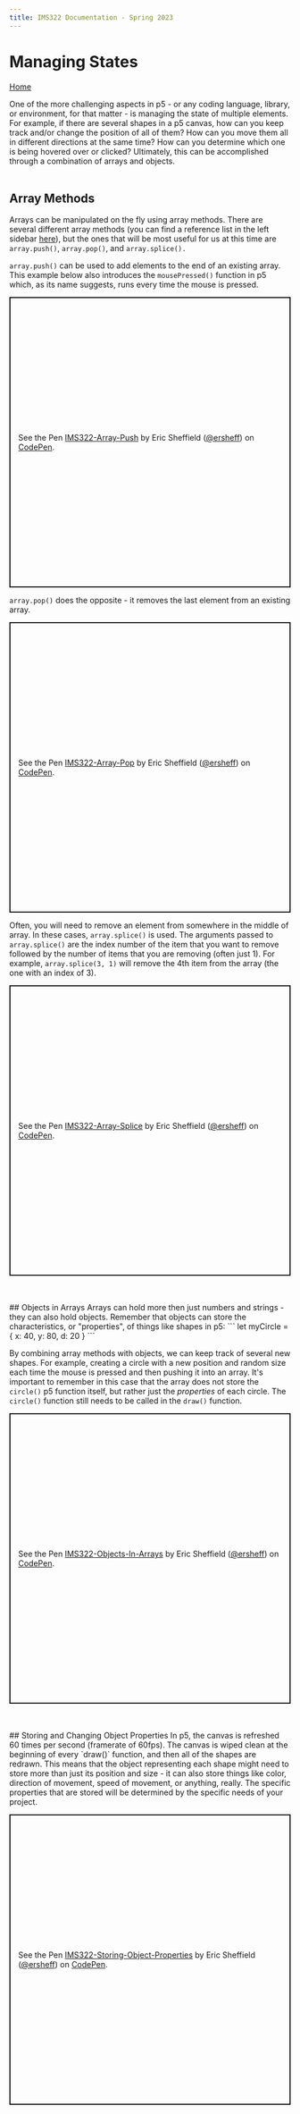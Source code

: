 ```yaml
---
title: IMS322 Documentation - Spring 2023
---
```


# Managing States

[Home](index)

One of the more challenging aspects in p5 - or any coding language, library, or environment, for that matter - is managing the state of multiple elements. For example, if there are several shapes in a p5 canvas, how can you keep track and/or change the position of all of them? How can you move them all in different directions at the same time? How can you determine which one  is being hovered over or clicked? Ultimately, this can be accomplished through a combination of arrays and objects.
<br><br>
## Array Methods
Arrays can be manipulated on the fly using array methods. There are several different array methods (you can find a reference list in the left sidebar [here](https://developer.mozilla.org/en-US/docs/Web/JavaScript/Reference/Global_Objects/Array)), but the ones that will be most useful for us at this time are `array.push()`, `array.pop()`, and `array.splice().`

`array.push()` can be used to add elements to the end of an existing array. This example below also introduces the `mousePressed()` function in p5 which, as its name suggests, runs every time the mouse is pressed.
<p class="codepen" data-height="520" data-default-tab="html,result" data-slug-hash="LYJaYLj" data-editable="true" data-user="ersheff" style="height: 520px; box-sizing: border-box; display: flex; align-items: center; justify-content: center; border: 2px solid; margin: 1em 0; padding: 1em;">
  <span>See the Pen <a href="https://codepen.io/ersheff/pen/LYJaYLj">
  IMS322-Array-Push</a> by Eric Sheffield (<a href="https://codepen.io/ersheff">@ersheff</a>)
  on <a href="https://codepen.io">CodePen</a>.</span>
</p>

`array.pop()` does the opposite - it removes the last element from an existing array.
<p class="codepen" data-height="520" data-default-tab="html,result" data-slug-hash="LYJaYad" data-editable="true" data-user="ersheff" style="height: 520px; box-sizing: border-box; display: flex; align-items: center; justify-content: center; border: 2px solid; margin: 1em 0; padding: 1em;">
  <span>See the Pen <a href="https://codepen.io/ersheff/pen/LYJaYad">
  IMS322-Array-Pop</a> by Eric Sheffield (<a href="https://codepen.io/ersheff">@ersheff</a>)
  on <a href="https://codepen.io">CodePen</a>.</span>
</p>

Often, you will need to remove an element from somewhere in the middle of array. In these cases, `array.splice()` is used. The arguments passed to `array.splice()` are the index number of the item that you want to remove followed by the number of items that you are removing (often just 1). For example, `array.splice(3, 1)` will remove the 4th item from the array (the one with an index of 3).
<p class="codepen" data-height="520" data-default-tab="html,result" data-slug-hash="Jjazjqp" data-editable="true" data-user="ersheff" style="height: 520px; box-sizing: border-box; display: flex; align-items: center; justify-content: center; border: 2px solid; margin: 1em 0; padding: 1em;">
  <span>See the Pen <a href="https://codepen.io/ersheff/pen/Jjazjqp">
  IMS322-Array-Splice</a> by Eric Sheffield (<a href="https://codepen.io/ersheff">@ersheff</a>)
  on <a href="https://codepen.io">CodePen</a>.</span>
</p>
<br><br>
## Objects in Arrays
Arrays can hold more then just numbers and strings - they can also hold objects. Remember that objects can store the characteristics, or "properties", of things like shapes in p5:
```
let myCircle = {
	x: 40,
	y: 80,
	d: 20
}
```

By combining array methods with objects, we can keep track of several new shapes. For example, creating a circle with a new position and random size each time the mouse is pressed and then pushing it into an array. It's important to remember in this case that the array does not store the `circle()` p5 function itself, but rather just the *properties* of each circle. The `circle()` function still needs to be called in the `draw()` function.
<p class="codepen" data-height="520" data-default-tab="html,result" data-slug-hash="wvEOBMB" data-editable="true" data-user="ersheff" style="height: 520px; box-sizing: border-box; display: flex; align-items: center; justify-content: center; border: 2px solid; margin: 1em 0; padding: 1em;">
  <span>See the Pen <a href="https://codepen.io/ersheff/pen/wvEOBMB">
  IMS322-Objects-In-Arrays</a> by Eric Sheffield (<a href="https://codepen.io/ersheff">@ersheff</a>)
  on <a href="https://codepen.io">CodePen</a>.</span>
</p>
<br><br>
## Storing and Changing Object Properties
In p5, the canvas is refreshed 60 times per second (framerate of 60fps). The canvas is wiped clean at the beginning of every `draw()` function, and then all of the shapes are redrawn. This means that the object representing each shape might need to store more than just its position and size - it can also store things like color, direction of movement, speed of movement, or anything, really. The specific properties that are stored will be determined by the specific needs of your project.
<p class="codepen" data-height="520" data-default-tab="html,result" data-slug-hash="zYJbxzW" data-editable="true" data-user="ersheff" style="height: 520px; box-sizing: border-box; display: flex; align-items: center; justify-content: center; border: 2px solid; margin: 1em 0; padding: 1em;">
  <span>See the Pen <a href="https://codepen.io/ersheff/pen/zYJbxzW">
  IMS322-Storing-Object-Properties</a> by Eric Sheffield (<a href="https://codepen.io/ersheff">@ersheff</a>)
  on <a href="https://codepen.io">CodePen</a>.</span>
</p>
<script async src="https://cpwebassets.codepen.io/assets/embed/ei.js"></script>